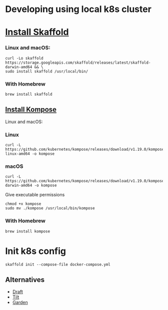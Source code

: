 # Developing using local k8s cluster

# [Install Skaffold](https://skaffold.dev/docs/install/)
### Linux and macOS:
```
curl -Lo skaffold https://storage.googleapis.com/skaffold/releases/latest/skaffold-darwin-amd64 && \
sudo install skaffold /usr/local/bin/
```
### With Homebrew
```
brew install skaffold
```

## [Install Kompose](https://kompose.io/installation/)
Linux and macOS:
### Linux
```
curl -L https://github.com/kubernetes/kompose/releases/download/v1.19.0/kompose-linux-amd64 -o kompose
```
### macOS
```
curl -L https://github.com/kubernetes/kompose/releases/download/v1.19.0/kompose-darwin-amd64 -o kompose
```
Give executable permissions
```
chmod +x kompose
sudo mv ./kompose /usr/local/bin/kompose
```
### With Homebrew
```
brew install kompose
```
# Init k8s config
```
skaffold init --compose-file docker-compose.yml
```

## Alternatives

* [Draft](https://draft.sh/)
* [Tilt](https://tilt.dev/)
* [Garden](https://garden.io/)
